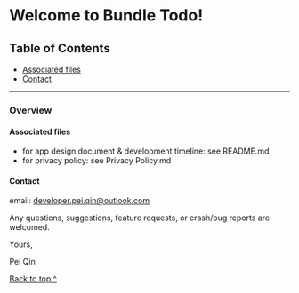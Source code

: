 # Welcome to Bundle Todo!

## Table of Contents

- [Associated files](#associated-files)
- [Contact](#contact)

------

### Overview

#### Associated files

- for app design document & development timeline: see README.md
- for privacy policy: see Privacy Policy.md

#### Contact

email: developer.pei.qin@outlook.com

Any questions, suggestions, feature requests, or crash/bug reports are welcomed.



Yours,

Pei Qin

[Back to top ^](#)
